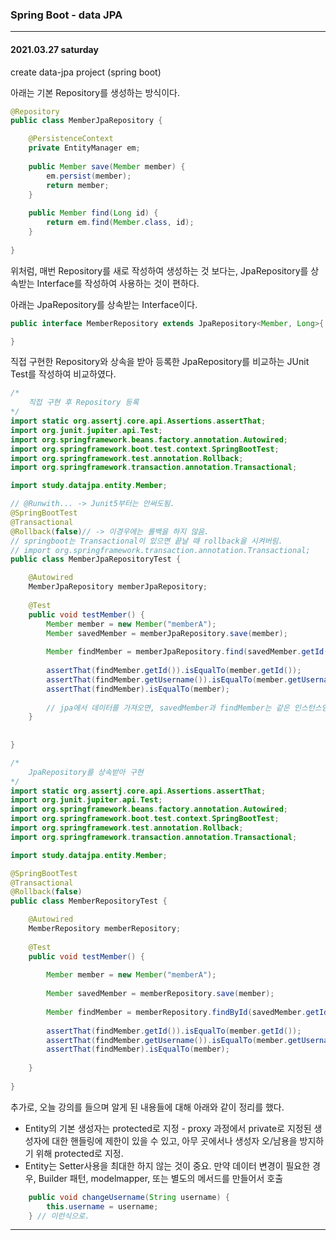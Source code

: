 
### Spring Boot - data JPA

---

#### 2021.03.27 saturday

create data-jpa project (spring boot)

아래는 기본 Repository를 생성하는 방식이다.
```java
@Repository
public class MemberJpaRepository {

	@PersistenceContext
	private EntityManager em;
	
	public Member save(Member member) {
		em.persist(member);
		return member;
	}
	
	public Member find(Long id) {
		return em.find(Member.class, id);
	}
	
}
```
위처럼, 매번 Repository를 새로 작성하여 생성하는 것 보다는, JpaRepository를 상속받는 Interface를 작성하여 사용하는 것이 편하다.

아래는 JpaRepository를 상속받는 Interface이다.
```java
public interface MemberRepository extends JpaRepository<Member, Long>{

}

```
직접 구현한 Repository와 상속을 받아 등록한 JpaRepository를 비교하는 JUnit Test를 작성하여 비교하였다.


```java
/*
	직접 구현 후 Repository 등록
*/
import static org.assertj.core.api.Assertions.assertThat;
import org.junit.jupiter.api.Test;
import org.springframework.beans.factory.annotation.Autowired;
import org.springframework.boot.test.context.SpringBootTest;
import org.springframework.test.annotation.Rollback;
import org.springframework.transaction.annotation.Transactional;

import study.datajpa.entity.Member;

// @Runwith... -> Junit5부터는 안써도됨. 
@SpringBootTest
@Transactional
@Rollback(false)// -> 이경우에는 롤백을 하지 않음.
// springboot는 Transactional이 있으면 끝날 때 rollback을 시켜버림.
// import org.springframework.transaction.annotation.Transactional; 
public class MemberJpaRepositoryTest {

	@Autowired
	MemberJpaRepository memberJpaRepository;
	
	@Test
	public void testMember() {
		Member member = new Member("memberA");
		Member savedMember = memberJpaRepository.save(member);
		
		Member findMember = memberJpaRepository.find(savedMember.getId());
		
		assertThat(findMember.getId()).isEqualTo(member.getId());
		assertThat(findMember.getUsername()).isEqualTo(member.getUsername());
		assertThat(findMember).isEqualTo(member);
		
		// jpa에서 데이터를 가져오면, savedMember과 findMember는 같은 인스턴스임을 보장함.
	}
	
	
}

```
```java
/*
	JpaRepository를 상속받아 구현
*/
import static org.assertj.core.api.Assertions.assertThat;
import org.junit.jupiter.api.Test;
import org.springframework.beans.factory.annotation.Autowired;
import org.springframework.boot.test.context.SpringBootTest;
import org.springframework.test.annotation.Rollback;
import org.springframework.transaction.annotation.Transactional;

import study.datajpa.entity.Member;

@SpringBootTest
@Transactional
@Rollback(false)
public class MemberRepositoryTest {

	@Autowired
	MemberRepository memberRepository;
	
	@Test
	public void testMember() {
		
		Member member = new Member("memberA");
		
		Member savedMember = memberRepository.save(member);
		
		Member findMember = memberRepository.findById(savedMember.getId()).get();
		
		assertThat(findMember.getId()).isEqualTo(member.getId());
		assertThat(findMember.getUsername()).isEqualTo(member.getUsername());
		assertThat(findMember).isEqualTo(member);
		
	}
	
}

```

추가로, 오늘 강의를 들으며 알게 된 내용들에 대해 아래와 같이 정리를 했다.

- Entity의 기본 생성자는 protected로 지정 - proxy 과정에서 private로 지정된 생성자에 대한 핸들링에 제한이 있을 수 있고, 아무 곳에서나 생성자 오/남용을 방지하기 위해 protected로 지정.
- Entity는 Setter사용을 최대한 하지 않는 것이 중요. 만약 데이터 변경이 필요한 경우, Builder 패턴, modelmapper, 또는 별도의 메서드를 만들어서 호출
```java
	public void changeUsername(String username) {
		this.username = username;
	} // 이런식으로.
 ```
 
 ---
 
 
 
